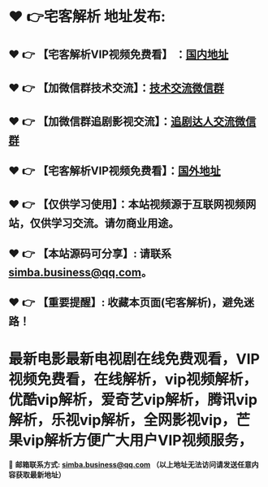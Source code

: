 <!-- # 宅客解析-vip视频解析-在线视频解析 -->
:heart: :point_right:宅客解析 地址发布:
==
:heart: :point_right: 【宅客解析VIP视频免费看】 ：[国内地址](https://github.com/Yangbinj/vipvideo)
------
:heart: :point_right: 【加微信群技术交流】：[技术交流微信群](https://docs.qq.com/doc/DRndwdE1ubFhyWkRr)
------
:heart: :point_right: 【加微信群追剧影视交流】：[追剧达人交流微信群](https://docs.qq.com/doc/DRndwdE1ubFhyWkRr)
------
:heart: :point_right: 【宅客解析VIP视频免费看】：[国外地址](https://github.com/Yangbinj/vipvideo)
------
:heart: :point_right: 【仅供学习使用】：本站视频源于互联网视频网站，仅供学习交流。请勿商业用途。
------
:heart: :point_right: 【本站源码可分享】: 请联系<simba.business@qq.com>。
------
:heart: :point_right: 【重要提醒】: 收藏本页面(宅客解析)，避免迷路！
------
最新电影最新电视剧在线免费观看，VIP视频免费看，在线解析，vip视频解析，优酷vip解析，爱奇艺vip解析，腾讯vip解析，乐视vip解析，全网影视vip，芒果vip解析方便广大用户VIP视频服务，
==

:e-mail: __邮箱联系方式: <simba.business@qq.com> （以上地址无法访问请发送任意内容获取最新地址）__